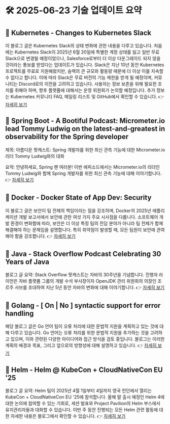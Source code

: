 # 🛠️ 2025-06-23 기술 업데이트 요약

## 🔹 Kubernetes - Changes to Kubernetes Slack
이 블로그 글은 Kubernetes Slack의 상태 변화에 관한 내용을 다루고 있습니다. 처음에는 Kubernetes Slack이 2025년 6월 20일에 특별한 계정 상태를 잃고 일반 무료 Slack으로 변경될 예정이었으나, Salesforce로부터 더 이상 다운그레이드 되지 않을 것이라는 통보를 받았다는 업데이트가 있습니다. Slack은 지난 10년 동안 Kubernetes 프로젝트를 무료로 지원해왔지만, 슬랙의 큰 규모와 활동량 때문에 더 이상 이를 지속할 수 없다고 합니다. 이에 따라 Slack은 무료 버전의 기능 제한을 받게 될 예정이며, 커뮤니티는 Discord로의 이전을 고려하고 있습니다. 사용자는 정보 보존을 위해 필요한 조치를 취해야 하며, 향후 플랫폼에 대해서는 운영 위원회가 논의할 예정입니다. 추가 정보는 Kubernetes 커뮤니티 FAQ, 메일링 리스트 및 GitHub에서 확인할 수 있습니다.
👉 [자세히 보기](https://kubernetes.io/blog/2025/06/16/changes-to-kubernetes-slack/)

## 🔹 Spring Boot - A Bootiful Podcast: Micrometer.io lead Tommy Ludwig on the latest-and-greatest in observability for the Spring developer
제목: 아름다운 팟캐스트: Spring 개발자를 위한 최신 관측 기능에 대한 Micrometer.io 리더 Tommy Ludwig와의 대화

요약: 안녕하세요, Spring 팬 여러분! 이번 에피소드에서는 Micrometer.io의 리더인 Tommy Ludwig와 함께 Spring 개발자를 위한 최신 관측 기능에 대해 이야기합니다.
👉 [자세히 보기](https://spring.io/blog/2025/06/19/a-bootiful-podcast-tommy-ludwig)

## 🔹 Docker - Docker State of App Dev: Security
이 블로그 글은 보안이 팀 전체의 책임이라는 점을 강조하며, Docker의 2025년 애플리케이션 개발 보고서에서 보안에 관한 여섯 가지 주요 시사점을 다룹니다. 소프트웨어 개발 환경이 변화함에 따라, 보안은 더 이상 특정 팀의 전담 분야가 아니라 팀 전체가 함께 해결해야 하는 문제임을 설명합니다. 특히 취약점이 발생할 때, 모든 팀원이 보안에 관여해야 함을 강조합니다.
👉 [자세히 보기](https://www.docker.com/blog/docker-state-of-app-dev-security/)

## 🔹 Java - Stack Overflow Podcast Celebrating 30 Years of Java
블로그 글 요약: Stack Overflow 팟캐스트는 자바의 30주년을 기념합니다. 진행자 라이언은 자바 플랫폼 그룹의 개발 수석 부사장이자 OpenJDK 관리 위원회의 의장인 조르주 사브를 초대하여 지난 5년 동안 자바의 변화에 대해 이야기합니다.
👉 [자세히 보기](https://inside.java/2025/06/21/so-podcast/)

## 🔹 Golang - [ On | No ] syntactic support for error handling
해당 블로그 글은 Go 언어 팀이 오류 처리에 대한 문법적 지원을 계획하고 있는 것에 대해 다루고 있습니다. Go 언어는 오류 처리를 위한 문법적 지원을 추가하는 것을 고려하고 있으며, 이와 관련된 다양한 아이디어와 접근 방식을 검토 중입니다. 블로그는 이러한 계획의 배경과 목표, 그리고 앞으로의 방향성에 대해 설명하고 있습니다.
👉 [자세히 보기](https://go.dev/blog/error-syntax)

## 🔹 Helm - Helm @ KubeCon + CloudNativeCon EU '25
블로그 글 요약: Helm 팀이 2025년 4월 1일부터 4일까지 영국 런던에서 열리는 KubeCon + CloudNativeCon EU '25에 참석합니다. 올해 말 출시 예정인 Helm 4에 대한 논의에 참여할 수 있는 기회로, 세션 발표와 Project Pavilion의 Helm 부스에서 유지관리자들과 대화할 수 있습니다. 이번 주 동안 진행되는 모든 Helm 관련 활동에 대한 자세한 내용은 블로그에서 확인할 수 있습니다.
👉 [자세히 보기](https://helm.sh/blog/helm-at-kubecon-eu-25/)

